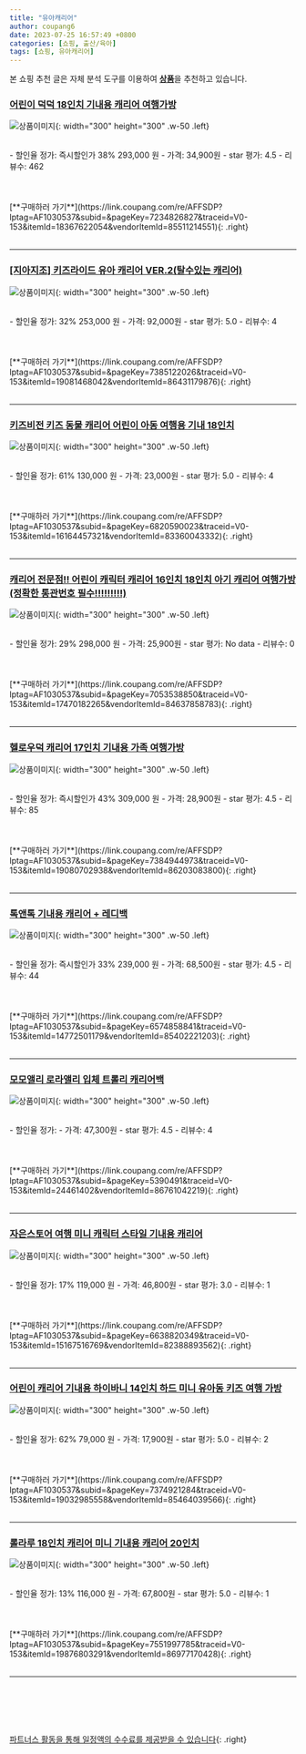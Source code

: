 ```yaml
---
title: "유아캐리어"
author: coupang6
date: 2023-07-25 16:57:49 +0800
categories: [쇼핑, 출산/육아]
tags: [쇼핑, 유아캐리어]
---
```


본 쇼핑 추천 글은 자체 분석 도구를 이용하여 [**상품**](https://link.coupang.com/a/bao1ui)을 추천하고 있습니다.

### [어린이 덕덕 18인치 기내용 캐리어 여행가방](https://link.coupang.com/re/AFFSDP?lptag=AF1030537&subid=&pageKey=7234826827&traceid=V0-153&itemId=18367622054&vendorItemId=85511214551)

![상품이미지](https://thumbnail6.coupangcdn.com/thumbnails/remote/230x230ex/image/vendor_inventory/b4c3/c4becb139737c469af7069fd62bbf8ce5ecb007f0aab51ec0410ae92b1f6.jpg){: width="300" height="300" .w-50 .left}


<br>
- 할인율 정가: 즉시할인가 38%  293,000   원
- 가격: 34,900원
- star 평가: 4.5
- 리뷰수: 462
<br>
<br>
<br>
<br>
[**구매하러 가기**](https://link.coupang.com/re/AFFSDP?lptag=AF1030537&subid=&pageKey=7234826827&traceid=V0-153&itemId=18367622054&vendorItemId=85511214551){: .right}
<br>
<br>

---

### [[지아지조] 키즈라이드 유아 캐리어 VER.2(탈수있는 캐리어)](https://link.coupang.com/re/AFFSDP?lptag=AF1030537&subid=&pageKey=7385122026&traceid=V0-153&itemId=19081468042&vendorItemId=86431179876)

![상품이미지](https://thumbnail8.coupangcdn.com/thumbnails/remote/230x230ex/image/vendor_inventory/0257/f77027d93837b0e1538c29618cccf902345d23ffe3af48a0e9dd07c3178c.jpg){: width="300" height="300" .w-50 .left}


<br>
- 할인율 정가: 32%  253,000   원
- 가격: 92,000원
- star 평가: 5.0
- 리뷰수: 4
<br>
<br>
<br>
<br>
[**구매하러 가기**](https://link.coupang.com/re/AFFSDP?lptag=AF1030537&subid=&pageKey=7385122026&traceid=V0-153&itemId=19081468042&vendorItemId=86431179876){: .right}
<br>
<br>

---

### [키즈비전 키즈 동물 캐리어 어린이 아동 여행용 기내 18인치](https://link.coupang.com/re/AFFSDP?lptag=AF1030537&subid=&pageKey=6820590023&traceid=V0-153&itemId=16164457321&vendorItemId=83360043332)

![상품이미지](https://thumbnail7.coupangcdn.com/thumbnails/remote/230x230ex/image/vendor_inventory/916b/cac7f253ef087712f8180412a30ec5b36a6102c8a64e07a58ee657b75c40.jpg){: width="300" height="300" .w-50 .left}


<br>
- 할인율 정가: 61%  130,000   원
- 가격: 23,000원
- star 평가: 5.0
- 리뷰수: 4
<br>
<br>
<br>
<br>
[**구매하러 가기**](https://link.coupang.com/re/AFFSDP?lptag=AF1030537&subid=&pageKey=6820590023&traceid=V0-153&itemId=16164457321&vendorItemId=83360043332){: .right}
<br>
<br>

---

### [캐리어 전문점!! 어린이 캐릭터 캐리어 16인치 18인치 아기 캐리어 여행가방 (정확한 통관번호 필수!!!!!!!!!)](https://link.coupang.com/re/AFFSDP?lptag=AF1030537&subid=&pageKey=7053538850&traceid=V0-153&itemId=17470182265&vendorItemId=84637858783)

![상품이미지](https://thumbnail8.coupangcdn.com/thumbnails/remote/230x230ex/image/vendor_inventory/dae8/2c8a4c5a87999f2c03628bd7bcda579ff9300e2664894631e96fce0ce666.jpg){: width="300" height="300" .w-50 .left}


<br>
- 할인율 정가: 29%  298,000   원
- 가격: 25,900원
- star 평가: No data
- 리뷰수: 0
<br>
<br>
<br>
<br>
[**구매하러 가기**](https://link.coupang.com/re/AFFSDP?lptag=AF1030537&subid=&pageKey=7053538850&traceid=V0-153&itemId=17470182265&vendorItemId=84637858783){: .right}
<br>
<br>

---

### [헬로우덕 캐리어 17인치 기내용 가족 여행가방](https://link.coupang.com/re/AFFSDP?lptag=AF1030537&subid=&pageKey=7384944973&traceid=V0-153&itemId=19080702938&vendorItemId=86203083800)

![상품이미지](https://thumbnail9.coupangcdn.com/thumbnails/remote/230x230ex/image/vendor_inventory/c642/d0926be948a6fcccca744e16a10a9fdb9da50ed1d3acc118bd71beb39047.jpg){: width="300" height="300" .w-50 .left}


<br>
- 할인율 정가: 즉시할인가 43%  309,000   원
- 가격: 28,900원
- star 평가: 4.5
- 리뷰수: 85
<br>
<br>
<br>
<br>
[**구매하러 가기**](https://link.coupang.com/re/AFFSDP?lptag=AF1030537&subid=&pageKey=7384944973&traceid=V0-153&itemId=19080702938&vendorItemId=86203083800){: .right}
<br>
<br>

---

### [톡앤톡 기내용 캐리어 + 레디백](https://link.coupang.com/re/AFFSDP?lptag=AF1030537&subid=&pageKey=6574858841&traceid=V0-153&itemId=14772501179&vendorItemId=85402221203)

![상품이미지](https://thumbnail9.coupangcdn.com/thumbnails/remote/230x230ex/image/vendor_inventory/6ab3/b9775c5c8fece5a2a4a5668a3c0d74e1107226a3da87265ba4008ba86ee0.jpg){: width="300" height="300" .w-50 .left}


<br>
- 할인율 정가: 즉시할인가 33%  239,000   원
- 가격: 68,500원
- star 평가: 4.5
- 리뷰수: 44
<br>
<br>
<br>
<br>
[**구매하러 가기**](https://link.coupang.com/re/AFFSDP?lptag=AF1030537&subid=&pageKey=6574858841&traceid=V0-153&itemId=14772501179&vendorItemId=85402221203){: .right}
<br>
<br>

---

### [모모앨리 로라앨리 입체 트롤리 캐리어백](https://link.coupang.com/re/AFFSDP?lptag=AF1030537&subid=&pageKey=5390491&traceid=V0-153&itemId=24461402&vendorItemId=86761042219)

![상품이미지](https://thumbnail8.coupangcdn.com/thumbnails/remote/230x230ex/image/vendor_inventory/d118/63c44b8b61ac6e816c49bb9168ec50a766231f0910561c6db363d1f8421c.jpg){: width="300" height="300" .w-50 .left}


<br>
- 할인율 정가: 
- 가격: 47,300원
- star 평가: 4.5
- 리뷰수: 4
<br>
<br>
<br>
<br>
[**구매하러 가기**](https://link.coupang.com/re/AFFSDP?lptag=AF1030537&subid=&pageKey=5390491&traceid=V0-153&itemId=24461402&vendorItemId=86761042219){: .right}
<br>
<br>

---

### [자은스토어 여행 미니 캐릭터 스타일 기내용 캐리어](https://link.coupang.com/re/AFFSDP?lptag=AF1030537&subid=&pageKey=6638820349&traceid=V0-153&itemId=15167516769&vendorItemId=82388893562)

![상품이미지](https://thumbnail8.coupangcdn.com/thumbnails/remote/230x230ex/image/rs_quotation_api/mlyaykkz/56e8000aee564e88a906f46c5935f684.jpg){: width="300" height="300" .w-50 .left}


<br>
- 할인율 정가: 17%  119,000   원
- 가격: 46,800원
- star 평가: 3.0
- 리뷰수: 1
<br>
<br>
<br>
<br>
[**구매하러 가기**](https://link.coupang.com/re/AFFSDP?lptag=AF1030537&subid=&pageKey=6638820349&traceid=V0-153&itemId=15167516769&vendorItemId=82388893562){: .right}
<br>
<br>

---

### [어린이 캐리어 기내용 하이바니 14인치 하드 미니 유아동 키즈 여행 가방](https://link.coupang.com/re/AFFSDP?lptag=AF1030537&subid=&pageKey=7374921284&traceid=V0-153&itemId=19032985558&vendorItemId=85464039566)

![상품이미지](https://thumbnail6.coupangcdn.com/thumbnails/remote/230x230ex/image/vendor_inventory/3759/b3dc7a4c998a8dbca15ce7452bcfde181d48da2727da0e471017ab8a4c43.jpg){: width="300" height="300" .w-50 .left}


<br>
- 할인율 정가: 62%  79,000   원
- 가격: 17,900원
- star 평가: 5.0
- 리뷰수: 2
<br>
<br>
<br>
<br>
[**구매하러 가기**](https://link.coupang.com/re/AFFSDP?lptag=AF1030537&subid=&pageKey=7374921284&traceid=V0-153&itemId=19032985558&vendorItemId=85464039566){: .right}
<br>
<br>

---

### [롤라루 18인치 캐리어 미니 기내용 캐리어 20인치](https://link.coupang.com/re/AFFSDP?lptag=AF1030537&subid=&pageKey=7551997785&traceid=V0-153&itemId=19876803291&vendorItemId=86977170428)

![상품이미지](https://thumbnail8.coupangcdn.com/thumbnails/remote/230x230ex/image/vendor_inventory/07ad/992f8a795ef87cbcaef45e3ebb2a370c99370fcffa609088ba3cef9626db.png){: width="300" height="300" .w-50 .left}


<br>
- 할인율 정가: 13%  116,000   원
- 가격: 67,800원
- star 평가: 5.0
- 리뷰수: 1
<br>
<br>
<br>
<br>
[**구매하러 가기**](https://link.coupang.com/re/AFFSDP?lptag=AF1030537&subid=&pageKey=7551997785&traceid=V0-153&itemId=19876803291&vendorItemId=86977170428){: .right}
<br>
<br>

---
<br><br><br><br><br> [파트너스 활동을 통해 일정액의 수수료를 제공받을 수 있습니다](https://link.coupang.com/a/bao1ui){: .right}